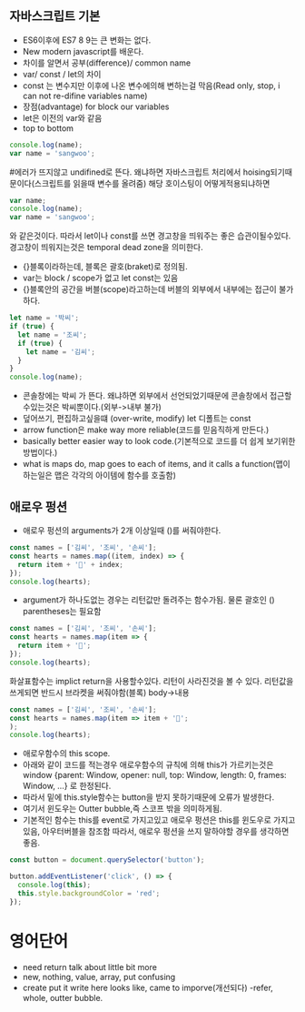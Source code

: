 ## 자바스크립트 기본

- ES6이후에 ES7 8 9는 큰 변화는 없다.
- New modern javascript를 배운다.
- 차이를 알면서 공부(difference)/ common name
- var/ const / let의 차이
- const 는 변수지만 이후에 나온 변수에의해 변하는걸 막음(Read only, stop, i can not re-difine variables name)
- 장점(advantage) for block our variables
- let은 이전의 var와 같음
- top to bottom

```javascript
console.log(name);
var name = 'sangwoo';
```

#에러가 뜨지않고 undifined로 뜬다. 왜냐하면 자바스크립트 처리에서 hoising되기때문이다(스크립트를 읽을때 변수를 올려줌)
해당 호이스팅이 어떻게적용되냐하면

```javascript
var name;
console.log(name);
var name = 'sangwoo';
```

와 같은것이다.
따라서 let이나 const를 쓰면 경고창을 띄워주는 좋은 습관이될수있다.
경고창이 띄워지는것은 temporal dead zone을 의미한다.

- {}블록이라하는데, 블록은 괄호(braket)로 정의됨.
- var는 block / scope가 없고 let const는 있음
- {}블록안의 공간을 버블(scope)라고하는데 버블의 외부에서 내부에는 접근이 불가하다.

```javascript
let name = '박씨';
if (true) {
  let name = '조씨';
  if (true) {
    let name = '김씨';
  }
}
console.log(name);
```

- 콘솔창에는 박씨 가 뜬다. 왜냐하면 외부에서 선언되었기때문에 콘솔창에서 접근할수있는것은 박씨뿐이다.(외부->내부 불가)
- 덮어쓰기, 편집하고싶을떄 (over-write, modify) let 디폴트는 const
- arrow function은 make way more reliable(코드를 믿음직하게 만든다.)
- basically better easier way to look code.(기본적으로 코드를 더 쉽게 보기위한 방법이다.)
- what is maps do, map goes to each of items, and it calls a function(맵이 하는일은 맵은 각각의 아이템에 함수를 호출함)

## 애로우 펑션

- 애로우 펑션의 arguments가 2개 이상일때 ()를 써줘야한다.

```javascript
const names = ['김씨', '조씨', '손씨'];
const hearts = names.map((item, index) => {
  return item + '💝' + index;
});
console.log(hearts);
```

- argument가 하나도없는 경우는 리턴값만 돌려주는 함수가됨. 물론 괄호인 () parentheses는 필요함

```javascript
const names = ['김씨', '조씨', '손씨'];
const hearts = names.map(item => {
  return item + '💝';
});
console.log(hearts);
```

화살표함수는 implict return을 사용할수있다.
리턴이 사라진것을 볼 수 있다. 리턴값을 쓰게되면 반드시 브라켓을 써줘야함(블록)
body->내용

```javascript
const names = ['김씨', '조씨', '손씨'];
const hearts = names.map(item => item + '💝';
);
console.log(hearts);
```

- 애로우함수의 this scope.
- 아래와 같이 코드를 적는경우 애로우함수의 규칙에 의해 this가 가르키는것은 window {parent: Window, opener: null, top: Window, length: 0, frames: Window, …}
  로 한정된다.
- 따라서 밑에 this.style함수는 button을 받지 못하기때문에 오류가 발생한다.
- 여기서 윈도우는 Outter bubble,즉 스코프 밖을 의미하게됨.
- 기본적인 함수는 this를 event로 가지고있고 애로우 펑션은 this를 윈도우로 가지고있음, 아우터버블을 참조함 따라서, 애로우 펑션을 쓰지 말하야할 경우를 생각하면 좋음.

```javascript
const button = document.querySelector('button');

button.addEventListener('click', () => {
  console.log(this);
  this.style.backgroundColor = 'red';
});
```

# 영어단어

- need return talk about little bit more
- new, nothing, value, array, put confusing
- create put it write here looks like, came to imporve(개선되다)
  -refer, whole, outter bubble.

